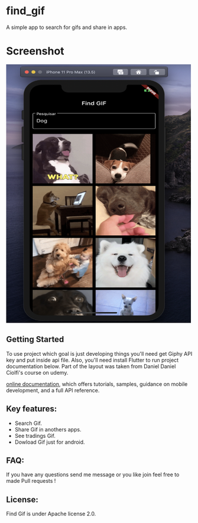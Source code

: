 # find_gif

A simple app to search for gifs and share in apps.

# Screenshot

<img src="/screenshot/main.png" width = "500" height="700px"/>

## Getting Started

To use project which goal is just developing things you'll need get Giphy API key and put inside api file.
Also, you'll need install Flutter to run project documentation below. Part of the layout was taken from Daniel Daniel Ciolfi's course on udemy.

[online documentation](https://flutter.dev/docs), which offers tutorials,
samples, guidance on mobile development, and a full API reference.

## Key features:

- Search Gif.
- Share Gif in anothers apps.
- See tradings Gif.
- Dowload Gif just for android.

## FAQ:

If you have any questions send me message or you like join feel free to made Pull requests !

## License:

Find Gif is under Apache license 2.0.
